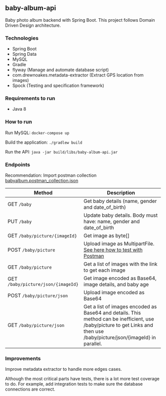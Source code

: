 ## baby-album-api ##

Baby photo album backend with Spring Boot. This project follows Domain Driven Design architecture. 

### Technologies ###

* Spring Boot
* Spring Data
* MySQL
* Gradle
* flyway (Manage and automate database script)
* com.drewnoakes.metadata-extractor (Extract GPS location from images)
* Spock (Testing and specification framework) 

### Requirements to run ###

* Java 8

### How to run ###

Run MySQL: `docker-compose up`

Build the application: `./gradlew build`     

Run the API: `java -jar build/libs/baby-album-api.jar`

### Endpoints ###

Recommendation: Import postman collection [babyalbum.postman_collection.json](babyalbum.postman_collection.json) 

| Method | Description |
|--------|-------------|
| GET     `/baby` | Get baby details (name, gender and date_of_birth) |
| PUT     `/baby` | Update baby details. Body must have: name, gender and date_of_birth |
| GET     `/baby/picture/{imageId}` | Get image as byte[] |
| POST    `/baby/picture` | Upload image as MultipartFile. [See here how to test with Postman](https://stackoverflow.com/questions/16015548/tool-for-sending-multipart-form-data-request) |
| GET     `/baby/picture` | Get a list of images with the link to get each image |
| GET     `/baby/picture/json/{imageId}` | Get image encoded as Base64, image details, and baby age|
| POST    `/baby/picture/json` | Upload image encoded as Base64|
| GET     `/baby/picture/json` | Get a list of images encoded as Base64 and details. This method can be inefficient, use /baby/picture to get Links and then use /baby/picture/json/{imageId} in parallel.|


### Improvements ###

Improve metadata extractor to handle more edges cases.

Although the most critical parts have tests, there is a lot more test coverage to do. For example, add integration tests to make sure the database connections are correct.  